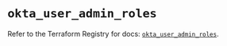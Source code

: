 # `okta_user_admin_roles`

Refer to the Terraform Registry for docs: [`okta_user_admin_roles`](https://registry.terraform.io/providers/okta/okta/4.14.0/docs/resources/user_admin_roles).
